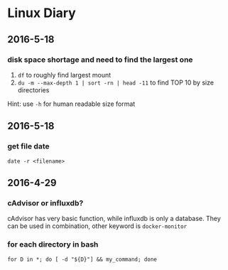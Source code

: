 # Linux Diary

## 2016-5-18

### disk space shortage and need to find the largest one

1. `df` to roughly find largest mount
2. `du -m --max-depth 1 | sort -rn | head -11` to find TOP 10 by size directories

Hint: use `-h` for human readable size format

## 2016-5-18

### get file date

`date -r <filename>`

## 2016-4-29

### cAdvisor or influxdb?

cAdvisor has very basic function, while influxdb is only a database.
They can be used in combination, other keyword is `docker-monitor`

### for each directory in bash

`for D in *; do [ -d "${D}"] && my_command; done`

